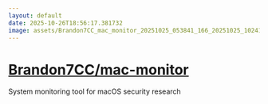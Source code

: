 ```yaml
---
layout: default
date: 2025-10-26T18:56:17.381732
image: assets/Brandon7CC_mac_monitor_20251025_053841_166_20251025_102410_ef6e53--20251025T122426913--cropped.png
---
```


# [Brandon7CC/mac-monitor](https://github.com/Brandon7CC/mac-monitor/)

System monitoring tool for macOS security research

